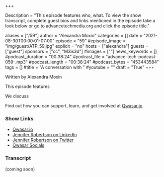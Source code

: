 +++

Description = "This episode features who, what. To view the show transcript, complete guest bios and links mentioned in the episode take a look below or go to advancetechmedia.org and click the episode title."

aliases = ["/59"]
author = "Alexandra Moxin"
categories = []
date = "2021-08-30T00:00:01-07:00"
episode = "59"
#episode_image = "img/guest/ATP_59.jpg"
explicit = "no"
hosts = ["alexandra"]
guests = ["guest"]
sponsors = ["cc", "M3is3d"]
#images = [""]
news_keywords = []
#podcast_duration = "00:38:24"
#podcast_file = "advance-tech-podcast-059-.mp3"
#podcast_length = "00:38:24"
#podcast_bytes = "453443584"
tags = []
#title = "A conversation with "
#youtube = ""
draft = "True"
+++

Written by Alexandra Moxin

This episode features 

We discuss 

Find out how you can support, learn, and get involved at [Qwasar.io](https://qwasar.io/).

### Show Links
* [Qwasar.io](https://qwasar.io/)
* [Jennifer Robertson on LinkedIn](https://linkedin.com/username)
* [Jennifer Robertson on Twitter](https://twitter.com/username)
* [Qwasar Socials]()


### Transcript
(coming soon)
